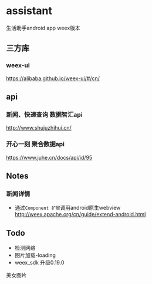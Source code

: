 # assistant
生活助手android app weex版本

## 三方库
### weex-ui
https://alibaba.github.io/weex-ui/#/cn/

## api
### 新闻、快递查询 数据智汇api
http://www.shujuzhihui.cn/

### 开心一刻 聚合数据api
https://www.juhe.cn/docs/api/id/95


## Notes
### 新闻详情
- 通过`Component 扩展`调用android原生webview    
http://weex.apache.org/cn/guide/extend-android.html

## Todo
- 检测网络
- 图片加载-loading
- weex_sdk 升级0.19.0

美女图片